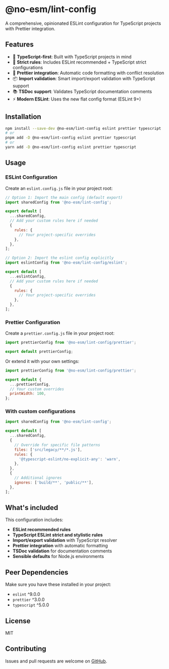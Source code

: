 # @no-esm/lint-config

A comprehensive, opinionated ESLint configuration for TypeScript projects with Prettier integration.

## Features

- 🎯 **TypeScript-first**: Built with TypeScript projects in mind
- 🔧 **Strict rules**: Includes ESLint recommended + TypeScript strict configurations
- 🎨 **Prettier integration**: Automatic code formatting with conflict resolution
- 📦 **Import validation**: Smart import/export validation with TypeScript support
- 📚 **TSDoc support**: Validates TypeScript documentation comments
- ⚡ **Modern ESLint**: Uses the new flat config format (ESLint 9+)

## Installation

```bash
npm install --save-dev @no-esm/lint-config eslint prettier typescript
# or
pnpm add -D @no-esm/lint-config eslint prettier typescript
# or
yarn add -D @no-esm/lint-config eslint prettier typescript
```

## Usage

### ESLint Configuration

Create an `eslint.config.js` file in your project root:

```javascript
// Option 1: Import the main config (default export)
import sharedConfig from '@no-esm/lint-config';

export default [
  ...sharedConfig,
  // Add your custom rules here if needed
  {
    rules: {
      // Your project-specific overrides
    },
  },
];
```

```javascript
// Option 2: Import the eslint config explicitly
import eslintConfig from '@no-esm/lint-config/eslint';

export default [
  ...eslintConfig,
  // Add your custom rules here if needed
  {
    rules: {
      // Your project-specific overrides
    },
  },
];
```

### Prettier Configuration

Create a `prettier.config.js` file in your project root:

```javascript
import prettierConfig from '@no-esm/lint-config/prettier';

export default prettierConfig;
```

Or extend it with your own settings:

```javascript
import prettierConfig from '@no-esm/lint-config/prettier';

export default {
  ...prettierConfig,
  // Your custom overrides
  printWidth: 100,
};
```

### With custom configurations

```javascript
import sharedConfig from '@no-esm/lint-config';

export default [
  ...sharedConfig,
  {
    // Override for specific file patterns
    files: ['src/legacy/**/*.js'],
    rules: {
      '@typescript-eslint/no-explicit-any': 'warn',
    },
  },
  {
    // Additional ignores
    ignores: ['build/**', 'public/**'],
  },
];
```

## What's included

This configuration includes:

- **ESLint recommended rules**
- **TypeScript ESLint strict and stylistic rules**
- **Import/export validation** with TypeScript resolver
- **Prettier integration** with automatic formatting
- **TSDoc validation** for documentation comments
- **Sensible defaults** for Node.js environments

## Peer Dependencies

Make sure you have these installed in your project:

- `eslint` ^9.0.0
- `prettier` ^3.0.0
- `typescript` ^5.0.0

## License

MIT

## Contributing

Issues and pull requests are welcome on [GitHub](https://github.com/SkeLLLa/eslint-config).
